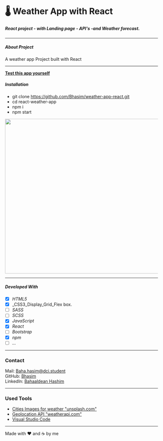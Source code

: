 # 🌡 Weather App with React

##### React project - with Landing page - API's -and Weather forecast.

---

##### About Project

 A weather app Project built with React

---

**[Test this app yourself](https://weather-app-react-baha.vercel.app/)**

##### Installation

- git clone https://github.com/Bhasim/weather-app-react.git
- cd react-weather-app
- npm i
- npm start

<img src="src/components/img/weather-app-react-baha-vercel.gif"  width="999" height="509"/>

---

##### Developed With

- [x] _HTML5_
- [x] \_CSS3_Display_Grid_Flex box.
- [ ] _SASS_
- [ ] _SCSS_
- [x] _JavaScript_
- [x] _React_
- [ ] _Bootstrap_
- [x] _npm_
- [ ] _..._

---

### Contact

Mail: <Baha.hasim@dci.student><br>
GitHub: [Bhasim](https://github.com/)<br>
LinkedIn: [Bahaaldean Hashim](https://www.linkedin.com/in/bahaaldean-hashim-598463103)

---

### Used Tools

- [Cities Images for weather "unsplash.com"](https://www.unsplash.com)
- [Geolocation API "weatherapi.com"](https://www.weatherapi.com)
- [Visual Studio Code](https://code.visualstudio.com/)

---

Made with ❤️ and ☕ by me
